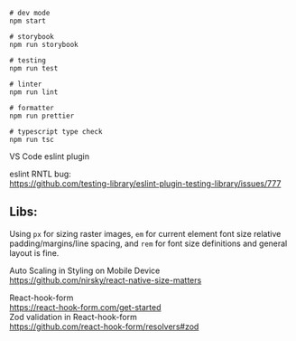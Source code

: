 ```
# dev mode
npm start

# storybook
npm run storybook

# testing
npm run test

# linter
npm run lint

# formatter
npm run prettier

# typescript type check
npm run tsc
```

VS Code eslint plugin  


eslint RNTL bug:  
https://github.com/testing-library/eslint-plugin-testing-library/issues/777

## Libs:  

Using ```px``` for sizing raster images, ```em``` for current element font size relative padding/margins/line spacing, and ```rem``` for font size definitions and general layout is fine.    

Auto Scaling in Styling on Mobile Device  
https://github.com/nirsky/react-native-size-matters   

React-hook-form  
https://react-hook-form.com/get-started  
Zod validation in React-hook-form  
https://github.com/react-hook-form/resolvers#zod  

